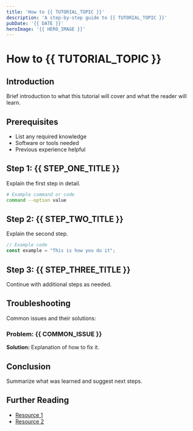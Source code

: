 ```yaml
---
title: 'How to {{ TUTORIAL_TOPIC }}'
description: 'A step-by-step guide to {{ TUTORIAL_TOPIC }}'
pubDate: '{{ DATE }}'
heroImage: '{{ HERO_IMAGE }}'
---
```


# How to {{ TUTORIAL_TOPIC }}

## Introduction

Brief introduction to what this tutorial will cover and what the reader will learn.

## Prerequisites

- List any required knowledge
- Software or tools needed
- Previous experience helpful

## Step 1: {{ STEP_ONE_TITLE }}

Explain the first step in detail.

```bash
# Example command or code
command --option value
```

## Step 2: {{ STEP_TWO_TITLE }}

Explain the second step.

```javascript
// Example code
const example = "This is how you do it";
```

## Step 3: {{ STEP_THREE_TITLE }}

Continue with additional steps as needed.

## Troubleshooting

Common issues and their solutions:

### Problem: {{ COMMON_ISSUE }}
**Solution:** Explanation of how to fix it.

## Conclusion

Summarize what was learned and suggest next steps.

## Further Reading

- [Resource 1](https://example.com)
- [Resource 2](https://example.com)
